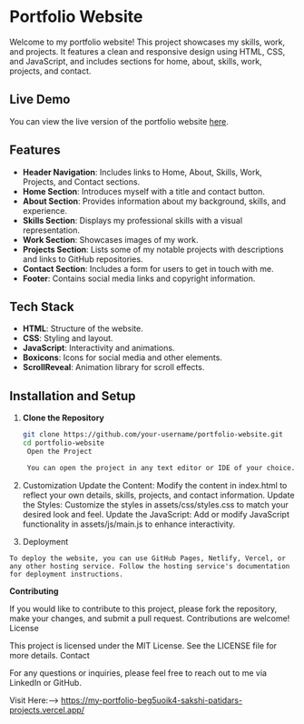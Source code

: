 # Portfolio Website

Welcome to my portfolio website! This project showcases my skills, work, and projects. It features a clean and responsive design using HTML, CSS, and JavaScript, and includes sections for home, about, skills, work, projects, and contact.

## Live Demo

You can view the live version of the portfolio website [here](https://my-portfolio-beg5uoik4-sakshi-patidars-projects.vercel.app/).

## Features

- **Header Navigation**: Includes links to Home, About, Skills, Work, Projects, and Contact sections.
- **Home Section**: Introduces myself with a title and contact button.
- **About Section**: Provides information about my background, skills, and experience.
- **Skills Section**: Displays my professional skills with a visual representation.
- **Work Section**: Showcases images of my work.
- **Projects Section**: Lists some of my notable projects with descriptions and links to GitHub repositories.
- **Contact Section**: Includes a form for users to get in touch with me.
- **Footer**: Contains social media links and copyright information.

## Tech Stack

- **HTML**: Structure of the website.
- **CSS**: Styling and layout.
- **JavaScript**: Interactivity and animations.
- **Boxicons**: Icons for social media and other elements.
- **ScrollReveal**: Animation library for scroll effects.

## Installation and Setup

1. **Clone the Repository**

   ```bash
   git clone https://github.com/your-username/portfolio-website.git
   cd portfolio-website
    Open the Project

    You can open the project in any text editor or IDE of your choice. To view the website locally, open the index.html file in a web browser.

 2.   Customization
        Update the Content: Modify the content in index.html to reflect your own details, skills, projects, and contact information.
        Update the Styles: Customize the styles in assets/css/styles.css to match your desired look and feel.
        Update the JavaScript: Add or modify JavaScript functionality in assets/js/main.js to enhance interactivity.

 3.   Deployment

    To deploy the website, you can use GitHub Pages, Netlify, Vercel, or any other hosting service. Follow the hosting service's documentation for deployment instructions.

**Contributing**

If you would like to contribute to this project, please fork the repository, make your changes, and submit a pull request. Contributions are welcome!
License

This project is licensed under the MIT License. See the LICENSE file for more details.
Contact

For any questions or inquiries, please feel free to reach out to me via LinkedIn or GitHub.


Visit Here:--> https://my-portfolio-beg5uoik4-sakshi-patidars-projects.vercel.app/

